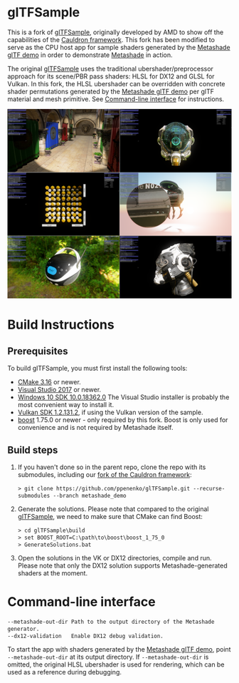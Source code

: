 # glTFSample 

This is a fork of [glTFSample](https://github.com/GPUOpen-LibrariesAndSDKs/glTFSample), originally developed by AMD to show off the capabilities of the [Cauldron framework](https://github.com/GPUOpen-LibrariesAndSDKs/Cauldron).
This fork has been modified to serve as the CPU host app for sample shaders generated by the [Metashade glTF demo](https://github.com/ppenenko/metashade/tree/master/gltfdemo) in order to demonstrate [Metashade](https://github.com/ppenenko/metashade) in action.

The original [glTFSample](https://github.com/GPUOpen-LibrariesAndSDKs/glTFSample) uses the traditional ubershader/preprocessor approach for its scene/PBR pass shaders: HLSL for DX12 and GLSL for Vulkan. In this fork, the HLSL ubershader can be overridden with concrete shader permutations generated by the [Metashade glTF demo](https://github.com/ppenenko/metashade/tree/master/gltfdemo) per glTF material and mesh primitive. See [Command-line interface](#command-line-interface) for instructions.

![Screenshot](screenshot.png)

# Build Instructions

## Prerequisites

To build glTFSample, you must first install the following tools:

- [CMake 3.16](https://cmake.org/download/) or newer.
- [Visual Studio 2017](https://visualstudio.microsoft.com/downloads/) or newer.
- [Windows 10 SDK 10.0.18362.0](https://developer.microsoft.com/en-us/windows/downloads/windows-10-sdk) The Visual Studio installer is probably the most convenient way to install it.
- [Vulkan SDK 1.2.131.2](https://www.lunarg.com/vulkan-sdk/), if using the Vulkan version of the sample.
- [boost](https://www.boost.org/) 1.75.0 or newer - only required by this fork. Boost is only used for convenience and is not required by Metashade itself.

## Build steps

1) If you haven't done so in the parent repo, clone the repo with its submodules, including our [fork of the Cauldron framework](https://github.com/ppenenko/Cauldron):
    ```
    > git clone https://github.com/ppenenko/glTFSample.git --recurse-submodules --branch metashade_demo
    ```

2) Generate the solutions. Please note that compared to the original [glTFSample](https://github.com/GPUOpen-LibrariesAndSDKs/glTFSample), we need to make sure that CMake can find Boost:
    ```
    > cd glTFSample\build
    > set BOOST_ROOT=C:\path\to\boost\boost_1_75_0
    > GenerateSolutions.bat
    ```

3) Open the solutions in the VK or DX12 directories, compile and run. Please note that only the DX12 solution supports Metashade-generated shaders at the moment.

# Command-line interface

```
--metashade-out-dir Path to the output directory of the Metashade generator.
--dx12-validation   Enable DX12 debug validation.
```

To start the app with shaders generated by the [Metashade glTF demo](https://github.com/ppenenko/metashade/tree/master/gltfdemo), point `--metashade-out-dir` at its output directory. If `--metashade-out-dir` is omitted, the original HLSL ubershader is used for rendering, which can be used as a reference during debugging.
